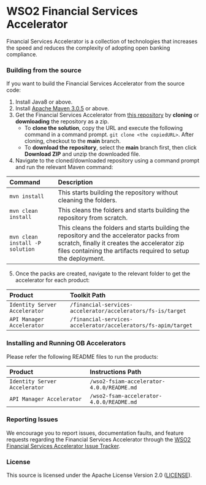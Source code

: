 <!--
 ~ Copyright (c) 2024, WSO2 LLC. (https://www.wso2.com).
 ~
 ~ WSO2 LLC. licenses this file to you under the Apache License,
 ~ Version 2.0 (the "License"); you may not use this file except
 ~ in compliance with the License.
 ~ You may obtain a copy of the License at
 ~
 ~     http://www.apache.org/licenses/LICENSE-2.0
 ~
 ~ Unless required by applicable law or agreed to in writing,
 ~ software distributed under the License is distributed on an
 ~ "AS IS" BASIS, WITHOUT WARRANTIES OR CONDITIONS OF ANY
 ~ KIND, either express or implied. See the License for the
 ~ specific language governing permissions and limitations
 ~ under the License.
 -->

# WSO2 Financial Services Accelerator 

Financial Services Accelerator is a collection of technologies that increases the speed and reduces the complexity of adopting open banking compliance.

### Building from the source

If you want to build the Financial Services Accelerator from the source code:

1. Install Java8 or above.
2. Install [Apache Maven 3.0.5](https://maven.apache.org/download.cgi) or above.
3. Get the Financial Services Accelerator from [this repository](https://github.com/wso2/financial-services-accelerator.git) by **cloning** or **downloading** the repository as a zip.
    * To **clone the solution**, copy the URL and execute the following command in a command prompt.
      `git clone <the copiedURL>`. After cloning, checkout to the **main** branch.
    * To **download the repository**, select the **main** branch first, then click **Download ZIP** and unzip the downloaded file.
4. Navigate to the cloned/downloaded repository using a command prompt and run the relevant Maven command:

| Command                             | Description                                                                                                                                                                                                |
|:------------------------------------|:-----------------------------------------------------------------------------------------------------------------------------------------------------------------------------------------------------------|
| ```mvn install```                   | This starts building the repository without cleaning the folders.                                                                                                                                          |
| ```mvn clean install```             | This cleans the folders and starts building the repository from scratch.                                                                                                                                   |
| ```mvn clean install -P solution``` | This cleans the folders and starts building the repository and the accelerator packs from scratch, finally it creates the accelerator zip files containing the artifacts required to setup the deployment. |

5. Once the packs are created, navigate to the relevant folder to get the accelerator for each product:

| Product                                 | Toolkit Path                                                    |
|:----------------------------------------|:----------------------------------------------------------------|
| ```Identity Server Accelerator```       | `/financial-services-accelerator/accelerators/fs-is/target`     |
| ```API Manager Accelerator```           | `/financial-services-accelerator/accelerators/fs-apim/target`   |

### Installing and Running OB Accelerators

Please refer the following README files to run the products:

| Product                           | Instructions Path                         |
|:----------------------------------|:------------------------------------------|
| ```Identity Server Accelerator``` | `/wso2-fsiam-accelerator-4.0.0/README.md` |
| ```API Manager Accelerator```     | `/wso2-fsam-accelerator-4.0.0/README.md`  |

### Reporting Issues

We encourage you to report issues, documentation faults, and feature requests regarding the Financial Services Accelerator through the [WSO2 Financial Services Accelerator Issue Tracker](https://github.com/wso2/financial-services-accelerator/issues).

### License

This source is licensed under the Apache License Version 2.0 ([LICENSE](LICENSE)).
